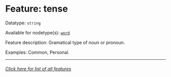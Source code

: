 # Feature: tense

Datatype: `string`

Available for nodetype(s): [`word`](wordnodefeatures.md)

Feature description: Gramatical type of noun or pronoun.

Examples: Common, Personal.

---
###### [Click here for list of all features](home.md)
